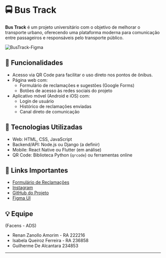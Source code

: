 # 🚍 Bus Track

**Bus Track** é um projeto universitário com o objetivo de melhorar o transporte urbano, oferecendo uma plataforma moderna para comunicação entre passageiros e responsáveis pelo transporte público.

![BusTrack-Figma](https://github.com/user-attachments/assets/a73251a8-b160-4022-aa9a-81687b3382a1)

## 📱 Funcionalidades

- Acesso via QR Code para facilitar o uso direto nos pontos de ônibus.
- Página web com:
  - Formulário de reclamações e sugestões (Google Forms)
  - Botões de acesso às redes sociais do projeto
- Aplicativo móvel (Android e iOS) com:
  - Login de usuário
  - Histórico de reclamações enviadas
  - Canal direto de comunicação

## 🚀 Tecnologias Utilizadas

- Web: HTML, CSS, JavaScript
- Backend/API: Node.js ou Django (a definir)
- Mobile: React Native ou Flutter (em análise)
- QR Code: Biblioteca Python (`qrcode`) ou ferramentas online

## 🔗 Links Importantes

- [Formulário de Reclamações](https://forms.google.com/...)
- [Instagram](https://instagram.com/seuprojeto)
- [GitHub do Projeto](https://github.com/seuprojeto/bustrack)
- [Figma UI](https://www.figma.com/design/RXjcHyYlL7Dza9IgiXUlIV/Apps-Faculdade-FACENS?node-id=442-24430&t=ejxXapLJSONZFW0x-1)

## 💡 Equipe

 (Facens - ADS)
- Renan Zanollo Amorim - RA 222216
- Isabela Queiroz Ferreira - RA 236858
- Guilherme De Alcantara 234853

---

